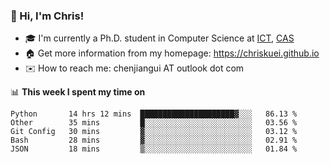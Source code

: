 ### 👋 Hi, I'm Chris!

<!--
**Chriskuei/Chriskuei** is a ✨ _special_ ✨ repository because its `README.md` (this file) appears on your GitHub profile.

Here are some ideas to get you started:

- 🔭 I’m currently working on ...
- 🌱 I’m currently learning ...
- 👯 I’m looking to collaborate on ...
- 🤔 I’m looking for help with ...
- 💬 Ask me about ...
- 📫 How to reach me: ...
- 😄 Pronouns: ...
- ⚡ Fun fact: ...
-->

- 🎓 I'm currently a Ph.D. student in Computer Science at [ICT](http://www.ict.ac.cn), [CAS](https://www.ucas.ac.cn)
- 🏠 Get more information from my homepage: https://chriskuei.github.io
- ✉️ How to reach me: chenjiangui AT outlook dot com

📊 **This week I spent my time on**

<!--START_SECTION:waka-->
```text
Python       14 hrs 12 mins  █████████████████████▓░░░   86.13 % 
Other        35 mins         █░░░░░░░░░░░░░░░░░░░░░░░░   03.56 % 
Git Config   30 mins         ▓░░░░░░░░░░░░░░░░░░░░░░░░   03.12 % 
Bash         28 mins         ▓░░░░░░░░░░░░░░░░░░░░░░░░   02.91 % 
JSON         18 mins         ▒░░░░░░░░░░░░░░░░░░░░░░░░   01.84 % 
```
<!--END_SECTION:waka-->
